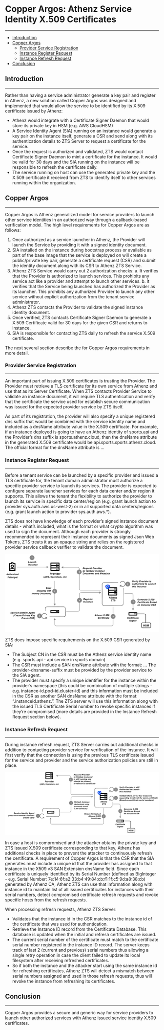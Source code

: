 # Copper Argos: Athenz Service Identity X.509 Certificates
----------------------------------------------------------

* [Introduction](#introduction)
* [Copper Argos](#copper-argos)
    * [Provider Service Registration](#provider-service-registration)
    * [Instance Register Request](#instance-register-request)
    * [Instance Refresh Request](#instance-refresh-request)
* [Conclusion](#conclusion)

## Introduction
---------------

Rather than having a service administrator generate a key pair and register in Athenz, a new solution called Copper Argos was designed and implemented that would allow the service to be identified by its X.509 certificate issued by Athenz:
* Athenz would integrate with a Certificate Signer Daemon that would store its private key in HSM (e.g. AWS CloudHSM)
* A Service Identity Agent (SIA) running on an instance would generate a key pair on the instance itself, generate a CSR and send along with its authentication details to ZTS Server to request a certificate for the service.
* Once the request is authorized and validated, ZTS would contact Certificate Signer Daemon to mint a certificate for the instance. It would be valid for 30 days and the SIA running on the instance will be responsible to refresh the certificate daily.
* The service running on host can use the generated private key and the X.509 certificate it received from ZTS to identify itself to other services running within the organization.

## Copper Argos
---------------

Copper Argos is Athenz generalized model for service providers to launch other service identities in an authorized way through a callback-based verification model. The high level requirements for Copper Argos are as follows:
1. Once authorized as a service launcher in Athenz, the Provider will launch the Service by providing it with a signed identity document.
2. SIA installed on the instance during bootstrap process or available as part of the base image that the service is deployed on will create a public/private key pair, generate a certificate request (CSR) and submit the identity document along with its CSR to Athenz ZTS Service.
3. Athenz ZTS Service would carry out 2 authorization checks:
   a. It verifies that the Provider is authorized to launch services. This prohibits any service act like a provider and attempt to launch other services.
   b. It verifies that the Service being launched has authorized the Provider as its launcher. This prohibits any authorized Provider to launch any other service without explicit authorization from the tenant service administrator.
4. Athenz ZTS contacts the Provider to validate the signed instance identity document.
5. Once verified, ZTS contacts Certificate Signer Daemon to generate a X.509 Certificate valid for 30 days for the given CSR and returns to instance.
6. SIA is responsible for contacting ZTS daily to refresh the service X.509 certificate.

The next several section describe the for Copper Argos requirements in more detail.

### Provider Service Registration
---------------------------------

An important part of issuing X.509 certificates is trusting the Provider. The Provider must retrieve a TLS certificate for its own service from Athenz and use that as its Server Certificate. When ZTS contacts Provider Service to validate an instance document, it will require TLS authentication and verify that the certificate the service used for establish secure communication was issued for the expected provider service by ZTS itself.

As part of its registration, the provider will also specify a unique registered dns suffix that would be combined with the service identity name and included as a dnsName attribute value in the X.509 certificate. For example, if an instance deployed is going to have an Athenz identity of sports.api and the Provider’s dns suffix is sports.athenz.cloud, then the dnsName attribute in the generated X.509 certificate would be api.sports.sports.athenz.cloud. The official format for the dnsName attribute is <service>.<domain-with-dashes>.<dns-suffix>.

### Instance Register Request
-----------------------------

Before a tenant service can be launched by a specific provider and issued a TLS certificate for, the tenant domain administrator must authorize a specific provider service to launch its services. The provider is expected to configure separate launcher services for each data center and/or region it supports. This allows the tenant the flexibility to authorize the provider to launch its service in specific data center/region (e.g. grant launch action to provider sys.auth.aws.us-west-2) or in all supported data centers/regions (e.g. grant launch action to provider sys.auth.aws.*).

ZTS does not have knowledge of each provider’s signed instance document details - what’s included, what is the format or what crypto algorithm was used to sign the document. Although each provider is strongly recommended to represent their instance documents as signed Json Web Tokens, ZTS treats it as an opaque string and relies on the registered provider service callback verifier to validate the document.

![Instance Register Request](images/instance_register_request.png)

ZTS does impose specific requirements on the X.509 CSR generated by SIA:
* The Subject CN in the CSR must be the Athenz service identity name (e.g. sports.api - api service in sports domain)
* The CSR must include a SAN dnsName attribute with the format: <service>.<domain-with-dashes>.<provider-dnsname-suffix>. The provider-dnsname-suffix must be provided by the provider service to the SIA agent.
* The provider must specify a unique identifier for the instance within the provider’s namespace (this could be combination of multiple strings - e.g. instance-id.pod-id.cluster-id) and this information must be included in the CSR as another SAN dnsName attribute with the format: “<provider-unique-instance-id>.instanceid.athenz.<provider-dnsname-suffix>”. The ZTS server will use this information along with the issued TLS Certificate Serial number to revoke specific instances if they’re compromised (more details are provided in the Instance Refresh Request section below).

### Instance Refresh Request
----------------------------

During instance refresh request, ZTS Server carries out additional checks in addition to contacting provider service for verification of the instance. It will first verify that the connection is using the previous TLS certificate issued for the service and provider and the service authorization policies are still in place.

![Instance Refresh Request](images/instance_refresh_request.png)

In case a host is compromised and the attacker obtains the private key and ZTS issued X.509 certificate corresponding to that key, Athenz has additional checks in place to prevent the attacker to continuously refresh the certificate. A requirement of Copper Argos is that the CSR that the SIA generates must include a unique id that the provider has assigned to that instance in the X509 v3 SAN Extension dnsName field. Since each certificate is uniquely identified by its Serial Number (defined as BigInteger - e.g. Serial Number: 7e:14:6f:a2:33:b4:49:84:cb:f1:1f:c5:9d:a8:38:cb) generated by Athenz CA, Athenz ZTS can use that information along with instance id to maintain list of all issued certificates for instances with their serial numbers, detect compromised certificate refresh requests and revoke specific hosts from the refresh requests.

When processing refresh requests, Athenz ZTS Server:
* Validates that the instance id in the CSR matches to the instance id of the certificate that was used for authentication.
* Retrieve the Instance ID record from the Certificate Database. This database is updated when the initial and refresh certificates are issued.
* The current serial number of the certificate must match to the certificate serial number registered in the instance ID record. The server keeps track of last 2 (current and previous) serial numbers thus allowing a single retry operation in case the client failed to update its local filesystem after receiving refreshed certificates.
* So if both the instance and the attacker start using the same instance id for refreshing certificates, Athenz ZTS will detect a mismatch between serial numbers assigned and used in those refresh requests, thus will revoke the instance from refreshing its certificates.

## Conclusion
-------------

Copper Argos provides a secure and generic way for service providers to launch other authorized services with Athenz issued service identity X.509 certificates.
